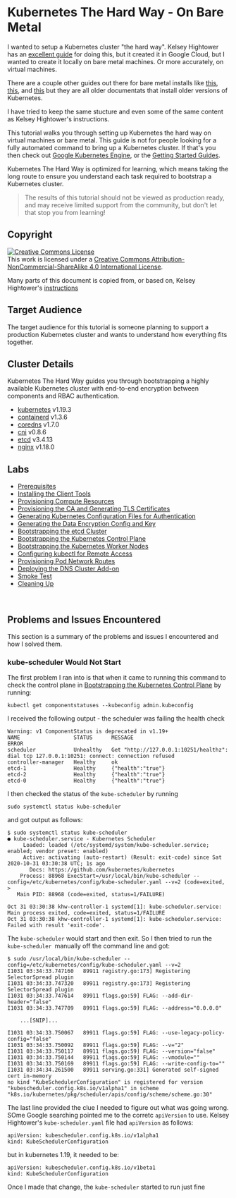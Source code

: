 # Kubernetes The Hard Way - On Bare Metal

I wanted to setup a Kubernetes cluster "the hard way".  Kelsey Hightower has an [excellent guide](https://github.com/kelseyhightower/kubernetes-the-hard-way) for doing this, but it created it in Google Cloud, but I wanted to create it locally on bare metal machines.  Or more accurately, on virtual machines.

There are a couple other guides out there for bare metal installs like [this](https://github.com/Praqma/LearnKubernetes/blob/master/kamran/Kubernetes-The-Hard-Way-on-BareMetal.md), [this](https://github.com/oahcran/kubernetes-the-hard-way-bare-metal), and [this](https://medium.com/@DrewViles/kubernetes-the-hard-way-on-bare-metal-vms-fdb32bc4fed0) but they are all older documentats that install older versions of Kubernetes.

I have tried to keep the same stucture and even some of the same content as Kelsey Hightower's instructions.

This tutorial walks you through setting up Kubernetes the hard way on virtual machines or bare metal. This guide is not for people looking for a fully automated command to bring up a Kubernetes cluster. If that's you then check out [Google Kubernetes Engine](https://cloud.google.com/kubernetes-engine), or the [Getting Started Guides](https://kubernetes.io/docs/setup).

Kubernetes The Hard Way is optimized for learning, which means taking the long route to ensure you understand each task required to bootstrap a Kubernetes cluster.

> The results of this tutorial should not be viewed as production ready, and may receive limited support from the community, but don't let that stop you from learning!

## Copyright

<a rel="license" href="http://creativecommons.org/licenses/by-nc-sa/4.0/"><img alt="Creative Commons License" style="border-width:0" src="https://i.creativecommons.org/l/by-nc-sa/4.0/88x31.png" /></a><br />This work is licensed under a <a rel="license" href="http://creativecommons.org/licenses/by-nc-sa/4.0/">Creative Commons Attribution-NonCommercial-ShareAlike 4.0 International License</a>.

Many parts of this document is copied from, or based on, Kelsey Hightower's [instructions](https://github.com/kelseyhightower/kubernetes-the-hard-way)


## Target Audience

The target audience for this tutorial is someone planning to support a production Kubernetes cluster and wants to understand how everything fits together.

## Cluster Details

Kubernetes The Hard Way guides you through bootstrapping a highly available Kubernetes cluster with end-to-end encryption between components and RBAC authentication.

* [kubernetes](https://github.com/kubernetes/kubernetes) v1.19.3
* [containerd](https://github.com/containerd/containerd) v1.3.6
* [coredns](https://github.com/coredns/coredns) v1.7.0
* [cni](https://github.com/containernetworking/cni) v0.8.6
* [etcd](https://github.com/coreos/etcd) v3.4.13
* [nginx](https://www.nginx.com/) v1.18.0

## Labs



* [Prerequisites](docs/01-prerequisites.md)
* [Installing the Client Tools](docs/02-client-tools.md)
* [Provisioning Compute Resources](docs/03-compute-resources.md)
* [Provisioning the CA and Generating TLS Certificates](docs/04-certificate-authority.md)
* [Generating Kubernetes Configuration Files for Authentication](docs/05-kubernetes-configuration-files.md)
* [Generating the Data Encryption Config and Key](docs/06-data-encryption-keys.md)
* [Bootstrapping the etcd Cluster](docs/07-bootstrapping-etcd.md)
* [Bootstrapping the Kubernetes Control Plane](docs/08-bootstrapping-kubernetes-controllers.md)
* [Bootstrapping the Kubernetes Worker Nodes](docs/09-bootstrapping-kubernetes-workers.md)
* [Configuring kubectl for Remote Access](docs/10-configuring-kubectl.md)
* [Provisioning Pod Network Routes](docs/11-pod-network-routes.md)
* [Deploying the DNS Cluster Add-on](docs/12-dns-addon.md)
* [Smoke Test](docs/13-smoke-test.md)
* [Cleaning Up](docs/14-cleanup.md)


<br/>

## Problems and Issues Encountered

This section is a summary of the problems and issues I encountered and how I solved them.

### kube-scheduler Would Not Start

The first problem I ran into is that when it came to running this command to check the control plane in [Bootstrapping the Kubernetes Control Plane](08-bootstrapping-kubernetes-controllers.md) by running:

```
kubectl get componentstatuses --kubeconfig admin.kubeconfig
```
I received the following output - the scheduler was failing the health check

```
Warning: v1 ComponentStatus is deprecated in v1.19+
NAME                 STATUS      MESSAGE                                                                                       ERROR
scheduler            Unhealthy   Get "http://127.0.0.1:10251/healthz": dial tcp 127.0.0.1:10251: connect: connection refused   
controller-manager   Healthy     ok                                                                                            
etcd-1               Healthy     {"health":"true"}                                                                             
etcd-2               Healthy     {"health":"true"}                                                                             
etcd-0               Healthy     {"health":"true"}   
```

I then checked the status of the `kube-scheduler` by running

```
sudo systemctl status kube-scheduler
```

and got output as follows:

```
$ sudo systemctl status kube-scheduler
● kube-scheduler.service - Kubernetes Scheduler
     Loaded: loaded (/etc/systemd/system/kube-scheduler.service; enabled; vendor preset: enabled)
     Active: activating (auto-restart) (Result: exit-code) since Sat 2020-10-31 03:30:38 UTC; 1s ago
       Docs: https://github.com/kubernetes/kubernetes
    Process: 88968 ExecStart=/usr/local/bin/kube-scheduler --config=/etc/kubernetes/config/kube-scheduler.yaml --v=2 (code=exited, >
   Main PID: 88968 (code=exited, status=1/FAILURE)

Oct 31 03:30:38 khw-controller-1 systemd[1]: kube-scheduler.service: Main process exited, code=exited, status=1/FAILURE
Oct 31 03:30:38 khw-controller-1 systemd[1]: kube-scheduler.service: Failed with result 'exit-code'.
```

The `kube-scheduler` would start and then exit.  So I then tried to run the `kube-scheduler `manually off the command line and got:

```
$ sudo /usr/local/bin/kube-scheduler --config=/etc/kubernetes/config/kube-scheduler.yaml --v=2
I1031 03:34:33.747160   89911 registry.go:173] Registering SelectorSpread plugin
I1031 03:34:33.747320   89911 registry.go:173] Registering SelectorSpread plugin
I1031 03:34:33.747614   89911 flags.go:59] FLAG: --add-dir-header="false"
I1031 03:34:33.747709   89911 flags.go:59] FLAG: --address="0.0.0.0"

    ...[SNIP]...

I1031 03:34:33.750067   89911 flags.go:59] FLAG: --use-legacy-policy-config="false"
I1031 03:34:33.750092   89911 flags.go:59] FLAG: --v="2"
I1031 03:34:33.750117   89911 flags.go:59] FLAG: --version="false"
I1031 03:34:33.750144   89911 flags.go:59] FLAG: --vmodule=""
I1031 03:34:33.750169   89911 flags.go:59] FLAG: --write-config-to=""
I1031 03:34:34.261500   89911 serving.go:331] Generated self-signed cert in-memory
no kind "KubeSchedulerConfiguration" is registered for version "kubescheduler.config.k8s.io/v1alpha1" in scheme "k8s.io/kubernetes/pkg/scheduler/apis/config/scheme/scheme.go:30"
```

The last line provided the clue I needed to figure out what was going wrong.  SOme Google searching pointed me to the corretc `apiVersion` to use.  Kelsey Hightower's `kube-scheduler.yaml` file had `apiVersion` as follows:

```
apiVersion: kubescheduler.config.k8s.io/v1alpha1
kind: KubeSchedulerConfiguration
```

but in kubernetes 1.19, it needed to be:

```
apiVersion: kubescheduler.config.k8s.io/v1beta1
kind: KubeSchedulerConfiguration
```
Once I made that change, the `kube-scheduler` started to run just fine


